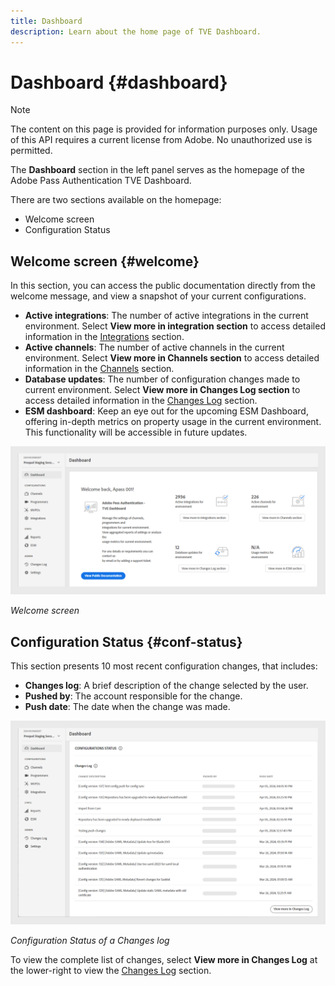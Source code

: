 ```yaml
---
title: Dashboard
description: Learn about the home page of TVE Dashboard.
---
```


# Dashboard {#dashboard}

>[!NOTE]
>
>The content on this page is provided for information purposes only. Usage of this API requires a current license from Adobe. No unauthorized use is permitted.

The **Dashboard** section in the left panel serves as the homepage of the Adobe Pass Authentication TVE Dashboard. 

There are two sections available on the homepage:

* Welcome screen
* Configuration Status

## Welcome screen {#welcome}

In this section, you can access the public documentation directly from the welcome message, and view a snapshot of your current configurations.

* **Active integrations**: The number of active integrations in the current environment. Select **View more in integration section** to access detailed information in the [Integrations](tve-dashboard-integrations.md) section.
* **Active channels**: The number of active channels in the current environment. Select **View more in Channels section** to access detailed information in the [Channels](tve-dashboard-channels.md) section.
* **Database updates**: The number of configuration changes made to current environment. Select **View more in Changes Log section** to access detailed information in the [Changes Log](tve-dashboard-changes-log.md) section.
* **ESM dashboard**: Keep an eye out for the upcoming ESM Dashboard, offering in-depth metrics on property usage in the current environment. This functionality will be accessible in future updates.

![Welcome screen](assets/welcome-screen.png)

*Welcome screen*

## Configuration Status {#conf-status}

This section presents 10 most recent configuration changes, that includes:

* **Changes log**: A brief description of the change selected by the user.
* **Pushed by**: The account responsible for the change.
* **Push date**: The date when the change was made.

![Configuration Status of a Changes log](assets/configuration-status.png)

*Configuration Status of a Changes log*

To view the complete list of changes, select **View more in Changes Log** at the lower-right to view the [Changes Log](tve-dashboard-changes-log.md) section. 
